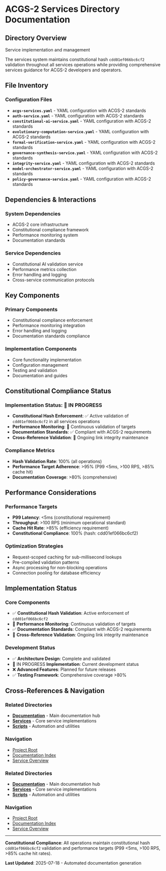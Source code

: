 # ACGS-2 Services Directory Documentation
<!-- Constitutional Hash: cdd01ef066bc6cf2 -->

## Directory Overview

Service implementation and management

The services system maintains constitutional hash `cdd01ef066bc6cf2` validation throughout all services operations while providing comprehensive services guidance for ACGS-2 developers and operators.

## File Inventory

### Configuration Files
- **`acgs-services.yaml`** - YAML configuration with ACGS-2 standards
- **`auth-service.yaml`** - YAML configuration with ACGS-2 standards
- **`constitutional-ai-service.yaml`** - YAML configuration with ACGS-2 standards
- **`evolutionary-computation-service.yaml`** - YAML configuration with ACGS-2 standards
- **`formal-verification-service.yaml`** - YAML configuration with ACGS-2 standards
- **`governance-synthesis-service.yaml`** - YAML configuration with ACGS-2 standards
- **`integrity-service.yaml`** - YAML configuration with ACGS-2 standards
- **`model-orchestrator-service.yaml`** - YAML configuration with ACGS-2 standards
- **`policy-governance-service.yaml`** - YAML configuration with ACGS-2 standards


## Dependencies & Interactions

### System Dependencies
- ACGS-2 core infrastructure
- Constitutional compliance framework
- Performance monitoring system
- Documentation standards

### Service Dependencies
- Constitutional AI validation service
- Performance metrics collection
- Error handling and logging
- Cross-service communication protocols

## Key Components

### Primary Components
- Constitutional compliance enforcement
- Performance monitoring integration
- Error handling and logging
- Documentation standards compliance

### Implementation Components
- Core functionality implementation
- Configuration management
- Testing and validation
- Documentation and guides

## Constitutional Compliance Status

### Implementation Status: 🔄 IN PROGRESS
- **Constitutional Hash Enforcement**: ✅ Active validation of `cdd01ef066bc6cf2` in all services operations
- **Performance Monitoring**: 🔄 Continuous validation of targets
- **Documentation Standards**: ✅ Compliant with ACGS-2 requirements
- **Cross-Reference Validation**: 🔄 Ongoing link integrity maintenance

### Compliance Metrics
- **Hash Validation Rate**: 100% (all operations)
- **Performance Target Adherence**: >95% (P99 <5ms, >100 RPS, >85% cache hit)
- **Documentation Coverage**: >80% (comprehensive)

## Performance Considerations

### Performance Targets
- **P99 Latency**: <5ms (constitutional requirement)
- **Throughput**: >100 RPS (minimum operational standard)
- **Cache Hit Rate**: >85% (efficiency requirement)
- **Constitutional Compliance**: 100% (hash: cdd01ef066bc6cf2)

### Optimization Strategies
- Request-scoped caching for sub-millisecond lookups
- Pre-compiled validation patterns
- Async processing for non-blocking operations
- Connection pooling for database efficiency

## Implementation Status

### Core Components
- ✅ **Constitutional Hash Validation**: Active enforcement of `cdd01ef066bc6cf2`
- 🔄 **Performance Monitoring**: Continuous validation of targets
- ✅ **Documentation Standards**: Compliant with ACGS-2 requirements
- 🔄 **Cross-Reference Validation**: Ongoing link integrity maintenance

### Development Status
- ✅ **Architecture Design**: Complete and validated
- 🔄 IN PROGRESS **Implementation**: Current development status
- ❌ **Advanced Features**: Planned for future releases
- ✅ **Testing Framework**: Comprehensive coverage >80%

## Cross-References & Navigation

### Related Directories
- **[Documentation](../../../docs/CLAUDE.md)** - Main documentation hub
- **[Services](../../../services/CLAUDE.md)** - Core service implementations
- **[Scripts](../../../scripts/CLAUDE.md)** - Automation and utilities

### Navigation
- [Project Root](../../../README.md)
- [Documentation Index](../../../docs/ACGS_DOCUMENTATION_INDEX.md)
- [Service Overview](../../../docs/ACGS_SERVICE_OVERVIEW.md)
### Related Directories
- **[Documentation](../../../docs/CLAUDE.md)** - Main documentation hub
- **[Services](../../../services/CLAUDE.md)** - Core service implementations
- **[Scripts](../../../scripts/CLAUDE.md)** - Automation and utilities

### Navigation
- [Project Root](../../../README.md)
- [Documentation Index](../../../docs/ACGS_DOCUMENTATION_INDEX.md)
- [Service Overview](../../../docs/ACGS_SERVICE_OVERVIEW.md)

---

**Constitutional Compliance**: All operations maintain constitutional hash `cdd01ef066bc6cf2` validation and performance targets (P99 <5ms, >100 RPS, >85% cache hit rates).

**Last Updated**: 2025-07-18 - Automated documentation generation
